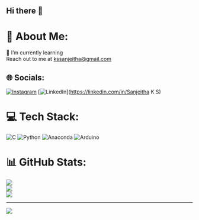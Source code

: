 ## Hi there 👋

# 💫 About Me:
🌱 I’m currently learning<br>
Reach out to me at kssanjeitha@gmail.com


## 🌐 Socials:
[![Instagram](https://img.shields.io/badge/Instagram-%23E4405F.svg?logo=Instagram&logoColor=white)](https://instagram.com/sanj.eitha) [![LinkedIn](https://img.shields.io/badge/LinkedIn-%230077B5.svg?logo=linkedin&logoColor=white)](https://linkedin.com/in/Sanjeitha K S) 

# 💻 Tech Stack:
![C](https://img.shields.io/badge/c-%2300599C.svg?style=flat-square&logo=c&logoColor=white) ![Python](https://img.shields.io/badge/python-3670A0?style=flat-square&logo=python&logoColor=ffdd54) ![Anaconda](https://img.shields.io/badge/Anaconda-%2344A833.svg?style=flat-square&logo=anaconda&logoColor=white) ![Arduino](https://img.shields.io/badge/-Arduino-00979D?style=flat-square&logo=Arduino&logoColor=white)
# 📊 GitHub Stats:
![](https://github-readme-stats.vercel.app/api?username=sanjeithaks&theme=gruvbox&hide_border=false&include_all_commits=true&count_private=true)<br/>
![](https://github-readme-streak-stats.herokuapp.com/?user=sanjeithaks&theme=gruvbox&hide_border=false)<br/>
![](https://github-readme-stats.vercel.app/api/top-langs/?username=sanjeithaks&theme=gruvbox&hide_border=false&include_all_commits=true&count_private=true&layout=compact)

---
[![](https://visitcount.itsvg.in/api?id=sanjeithaks&icon=0&color=1)](https://visitcount.itsvg.in)

<!-- Proudly created with GPRM ( https://gprm.itsvg.in ) -->
